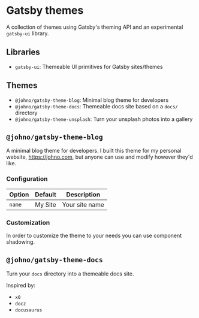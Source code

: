 # Gatsby themes

A collection of themes using Gatsby's theming API and an experimental `gatsby-ui` library.

## Libraries

- `gatsby-ui`: Themeable UI primitives for Gatsby sites/themes

## Themes

- `@johno/gatsby-theme-blog`: Minimal blog theme for developers
- `@johno/gatsby-theme-docs`: Themeable docs site based on a `docs/` directory
- `@johno/gatsby-theme-unsplash`: Turn your unsplash photos into a gallery

## `@johno/gatsby-theme-blog`

A minimal blog theme for developers.
I built this theme for my personal website, <https://johno.com>, but anyone can use and modify however they'd like.

### Configuration

Option | Default | Description
--- | --- | ----
`name` | My Site | Your site name

### Customization

In order to customize the theme to your needs you can use component shadowing.

## `@johno/gatsby-theme-docs`

Turn your `docs` directory into a themeable docs site.

Inspired by:

- `x0`
- `docz`
- `docusaurus`
